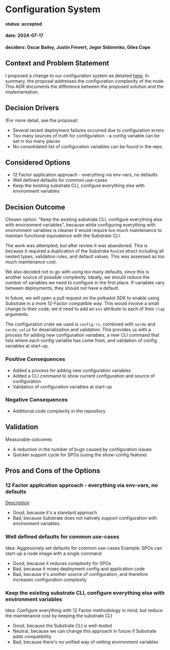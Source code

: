 # Configuration System

#### status: accepted
#### date: 2024-07-17
#### deciders: Oscar Bailey, Justin Frevert, Jegor Sidorenko, Giles Cope

## Context and Problem Statement

I proposed a change to our configuration system as detailed
[here](../proposals/0001-configuration-overhaul.md). In summary, the proposal
addresses the configuration complexity of the node. This ADR documents the
difference between the proposed solution and the implementation.

## Decision Drivers

(For more detail, see the proposal)

* Several recent deployment failures occurred due to configuration errors
* Too many sources of truth for configuration - a config variable can be set in too many places
* No consolidated list of configuration variables can be found in the repo

## Considered Options

* 12 Factor application approach - everything via env-vars, no defaults
* Well defined defaults for common use-cases
* Keep the existing substrate CLI, configure everything else with environment variables

## Decision Outcome

Chosen option: "Keep the existing substrate CLI, configure everything else with
environment variables", because while configuring everything with environment
variables is cleaner it would require too much maintenance to maintain
functional equivalence with the Substrate CLI.

The work was attempted, but after review it was abandoned. This is because it
required a duplication of the Substrate `RunCmd` struct including all nested
types, validation rules, and default values. This was assessed as too much
maintenance cost.

We also decided not to go with using too many defaults, since this is another
source of possible complexity. Ideally, we should reduce the number of
variables we need to configure in the first place. If variables vary between
deployments, they should not have a default.

In future, we will open a pull request on the polkadot SDK to enable using
Substrate in a more 12-Factor compatible way. This would involve a small change
to their code; we'd need to add an `env` attribute to each of their `clap`
arguments.

The configuration crate we used is `config-rs`, combined with `serde` and
`serde_valid` for deserialization and validation. This provides us with a
process for adding new configuration variables, a new CLI command that lists
where each config variable has come from, and validation of config variables at
start-up.

### Positive Consequences

* Added a process for adding new configuration variables
* Added a CLI command to show current configuration and source of configuration
* Validation of configuration variables at start-up

### Negative Consequences

* Additional code complexity in the repository

## Validation

Measurable outcomes

- A reduction in the number of bugs caused by configuration issues
- Quicker support cycle for SPOs (using the show-config feature)

## Pros and Cons of the Options

### 12 Factor application approach - everything via env-vars, no defaults

[Description](https://12factor.net/config)

* Good, because it's a standard approach
* Bad, because Substrate does not natively support configuration with environment variables

### Well defined defaults for common use-cases

Idea: Aggressively set defaults for common use-cases
Example: SPOs can start-up a node image with a single command

* Good, because it reduces complexity for SPOs
* Bad, because it mixes deployment config and application code
* Bad, because it's another source of configuration, and therefore increases configuration complexity

### Keep the existing substrate CLI, configure everything else with environment variables

Idea: Configure everything with 12 Factor methodology in mind, but reduce the maintenance cost by keeping the substrate CLI

* Good, because the Substrate CLI is well-tested
* Neutral, because we can change this approach in future if Substrate adds compatibility
* Bad, because there's no unified way of setting environment variables
